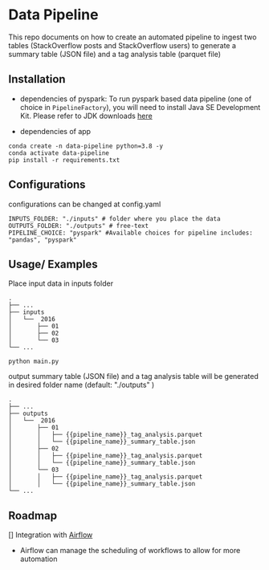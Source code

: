 
# Data Pipeline

This repo documents on how to create an automated pipeline to ingest two tables (StackOverflow posts and StackOverflow
users) to generate a summary table (JSON file) and a tag analysis table (parquet file)

## Installation
- dependencies of pyspark: To run pyspark based data pipeline (one of choice in `PipelineFactory`), you will need to install Java SE Development Kit. Please refer to JDK downloads [here](https://www.oracle.com/sg/java/technologies/downloads/)

- dependencies of app
```
conda create -n data-pipeline python=3.8 -y
conda activate data-pipeline
pip install -r requirements.txt

```
## Configurations
configurations can be changed at config.yaml
```
INPUTS_FOLDER: "./inputs" # folder where you place the data
OUTPUTS_FOLDER: "./outputs" # free-text
PIPELINE_CHOICE: "pyspark" #Available choices for pipeline includes: "pandas", "pyspark"
```

    
## Usage/ Examples

Place input data in inputs folder 

    .
    ├── ...
    ├── inputs                    
    │   └──  2016
    │       ├── 01       
    │       ├── 02        
    │       └── 03                
    └── ...




```
python main.py
```

output summary table (JSON file) and a tag analysis table  will be generated in desired folder name (default: "./outputs" )


    .
    ├── ...
    ├── outputs                   
    │   └──  2016
    │       ├── 01
    │       │   ├── {{pipeline_name}}_tag_analysis.parquet       
    │       │   └── {{pipeline_name}}_summary_table.json
    │       ├── 02
    │       │   ├── {{pipeline_name}}_tag_analysis.parquet       
    │       │   └── {{pipeline_name}}_summary_table.json        
    │       └── 03
    │       │   ├── {{pipeline_name}}_tag_analysis.parquet       
    │       │   └── {{pipeline_name}}_summary_table.json                
    └── ...

## Roadmap

[] Integration with [Airflow](https://airflow.apache.org/)
- Airflow can manage the scheduling of workflows to allow for more automation
